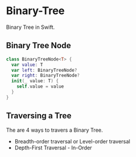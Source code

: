 # Binary-Tree
Binary Tree in Swift.


## Binary Tree Node

```swift 
class BinaryTreeNode<T> {
  var value: T
  var left: BinaryTreeNode?
  var right: BinaryTreeNode?
  init(_ value: T) {
    self.value = value
  }
}
```
## Traversing a Tree 

The are 4 ways to travers a Binary Tree. 

* Breadth-order traversal or Level-order traversal 
* Depth-First Traversal - In-Order 

